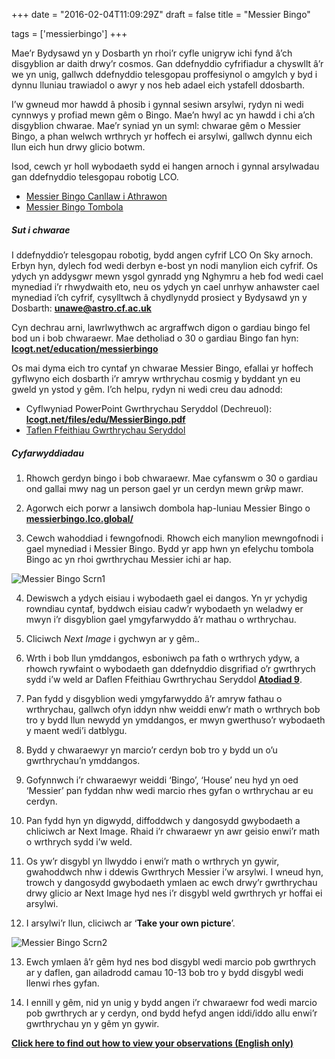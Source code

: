 +++
date = "2016-02-04T11:09:29Z"
draft = false
title = "Messier Bingo"

tags = ['messierbingo']
+++

Mae’r Bydysawd yn y Dosbarth yn rhoi’r cyfle unigryw ichi fynd â’ch disgyblion ar daith drwy’r cosmos. Gan ddefnyddio cyfrifiadur a chyswllt â’r we yn unig, gallwch ddefnyddio telesgopau proffesiynol o amgylch y byd i dynnu lluniau trawiadol o awyr y nos heb adael eich ystafell ddosbarth. 

I’w gwneud mor hawdd â phosib i gynnal sesiwn arsylwi, rydyn ni wedi cynnwys y profiad mewn gêm o Bingo. Mae’n hwyl ac yn hawdd i chi a’ch disgyblion chwarae. Mae’r syniad yn un syml: chwarae gêm o Messier Bingo, a phan welwch wrthrych yr hoffech ei arsylwi, gallwch dynnu eich llun eich hun drwy glicio botwm. 

Isod, cewch yr holl wybodaeth sydd ei hangen arnoch i gynnal arsylwadau gan ddefnyddio telesgopau robotig LCO. 

- [Messier Bingo Canllaw i Athrawon](https://drive.google.com/open?id=14rT8rEjkpyS-g-8vtG71-5zRxfE8SQn7)
- [Messier Bingo Tombola](https://messierbingo.lco.global/)

##### Sut i chwarae
 
I ddefnyddio’r telesgopau robotig, bydd angen cyfrif LCO On Sky arnoch. Erbyn hyn, dylech fod wedi derbyn e-bost yn nodi manylion eich cyfrif. Os ydych yn addysgwr mewn ysgol gynradd yng Nghymru a heb fod wedi cael mynediad i’r rhwydwaith eto, neu os ydych yn cael unrhyw anhawster cael mynediad i’ch cyfrif, cysylltwch â chydlynydd prosiect y Bydysawd yn y Dosbarth: [**unawe@astro.cf.ac.uk**](mailto:unawe@astro.cf.ac.uk)

Cyn dechrau arni, lawrlwythwch ac argraffwch digon o gardiau bingo fel bod un i bob chwaraewr. Mae detholiad o 30 o gardiau Bingo fan hyn: [**lcogt.net/education/messierbingo**](lcogt.net/education/messierbingo)

Os mai dyma eich tro cyntaf yn chwarae Messier Bingo, efallai yr hoffech gyflwyno eich dosbarth i’r amryw wrthrychau cosmig y byddant yn eu gweld yn ystod y gêm. I’ch helpu, rydyn ni wedi creu dau adnodd: 

- Cyflwyniad PowerPoint Gwrthrychau Seryddol (Dechreuol):
	[**lcogt.net/files/edu/MessierBingo.pdf**](http://lcogt.net/files/edu/MessierBingo.pdf)
- [Taflen Ffeithiau Gwrthrychau Seryddol](https://drive.google.com/file/d/1htoErDhoI4oZRbx1B198YklCtI82oaoZ/view?usp=sharing)

##### Cyfarwyddiadau 

1) Rhowch gerdyn bingo i bob chwaraewr. Mae cyfanswm o 30 o gardiau ond gallai mwy nag un person gael yr un cerdyn mewn grŵp mawr.

2) Agorwch eich porwr a lansiwch dombola hap-luniau Messier Bingo o [**messierbingo.lco.global/**](https://messierbingo.lco.global/)

3) Cewch wahoddiad i fewngofnodi. Rhowch eich manylion mewngofnodi i gael mynediad i Messier Bingo. Bydd yr app hwn yn efelychu tombola Bingo ac yn rhoi gwrthrychau Messier ichi ar hap.

![Messier Bingo Scrn1](/images/messierbingo-scrn1.jpg/)

4) Dewiswch a ydych eisiau i wybodaeth gael ei dangos. Yn yr ychydig rowndiau cyntaf, byddwch eisiau cadw’r wybodaeth yn weladwy er mwyn i’r disgyblion gael ymgyfarwyddo â’r mathau o wrthrychau.

5) Cliciwch *Next Image* i gychwyn ar y gêm.. 

6) Wrth i bob llun ymddangos, esboniwch pa fath o wrthrych ydyw, a rhowch rywfaint o wybodaeth gan ddefnyddio disgrifiad o’r gwrthrych sydd i’w weld ar Daflen Ffeithiau Gwrthrychau Seryddol [**Atodiad 9**](https://drive.google.com/file/d/1htoErDhoI4oZRbx1B198YklCtI82oaoZ/view?usp=sharing).

7) Pan fydd y disgyblion wedi ymgyfarwyddo â’r amryw fathau o wrthrychau, gallwch ofyn iddyn nhw weiddi enw’r math o wrthrych bob tro y bydd llun newydd yn ymddangos, er mwyn gwerthuso’r wybodaeth y maent wedi’i datblygu.

8) Bydd y chwaraewyr yn marcio’r cerdyn bob tro y bydd un o’u gwrthrychau’n ymddangos. 

9) Gofynnwch i’r chwaraewyr weiddi ‘Bingo’, ‘House’ neu hyd yn oed ‘Messier’ pan fyddan nhw wedi marcio rhes gyfan o wrthrychau ar eu cerdyn. 

10) Pan fydd hyn yn digwydd, diffoddwch y dangosydd gwybodaeth a chliciwch ar Next Image. Rhaid i’r chwaraewr yn awr geisio enwi’r math o wrthrych sydd i’w weld. 

11) Os yw’r disgybl yn llwyddo i enwi’r math o wrthrych yn gywir, gwahoddwch nhw i ddewis Gwrthrych Messier i’w arsylwi. I wneud hyn, trowch y dangosydd gwybodaeth ymlaen ac ewch drwy’r gwrthrychau drwy glicio ar Next Image hyd nes i’r disgybl weld gwrthrych yr hoffai ei arsylwi.

12) I arsylwi’r llun, cliciwch ar ‘**Take your own picture**’. 

![Messier Bingo Scrn2](/images/messierbingo-scrn2.jpg)

13) Ewch ymlaen â’r gêm hyd nes bod disgybl wedi marcio pob gwrthrych ar y daflen, gan ailadrodd camau 10-13 bob tro y bydd disgybl wedi llenwi rhes gyfan.

14) I ennill y gêm, nid yn unig y bydd angen i’r chwaraewr fod wedi marcio pob gwrthrych ar y cerdyn, ond bydd hefyd angen iddi/iddo allu enwi’r gwrthrychau yn y gêm yn  gywir. 

[**Click here to find out how to view your observations (English only)**](https://www.youtube.com/watch?v=HaXoNYErMCg)